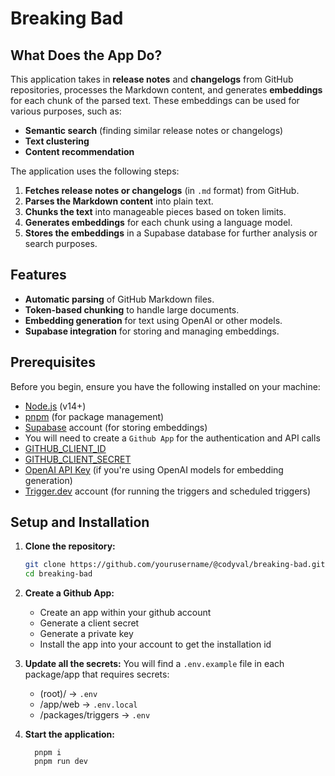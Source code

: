 # Breaking Bad

## What Does the App Do?

This application takes in **release notes** and **changelogs** from GitHub repositories, processes the Markdown content, and generates **embeddings** for each chunk of the parsed text. These embeddings can be used for various purposes, such as:

- **Semantic search** (finding similar release notes or changelogs)
- **Text clustering**
- **Content recommendation**

The application uses the following steps:

1. **Fetches release notes or changelogs** (in `.md` format) from GitHub.
2. **Parses the Markdown content** into plain text.
3. **Chunks the text** into manageable pieces based on token limits.
4. **Generates embeddings** for each chunk using a language model.
5. **Stores the embeddings** in a Supabase database for further analysis or search purposes.

## Features

- **Automatic parsing** of GitHub Markdown files.
- **Token-based chunking** to handle large documents.
- **Embedding generation** for text using OpenAI or other models.
- **Supabase integration** for storing and managing embeddings.

## Prerequisites

Before you begin, ensure you have the following installed on your machine:

- [Node.js](https://nodejs.org/) (v14+)
- [pnpm](https://pnpm.io/) (for package management)
- [Supabase](https://supabase.io/) account (for storing embeddings)
- You will need to create a `Github App` for the authentication and API calls
- [GITHUB_CLIENT_ID](https://github.com)
- [GITHUB_CLIENT_SECRET](https://github.com)
- [OpenAI API Key](https://beta.openai.com/signup/) (if you're using OpenAI models for embedding generation)
- [Trigger.dev](https://trigger.dev/docs/introduction) account (for running the triggers and scheduled triggers)

## Setup and Installation

1. **Clone the repository:**

   ```bash
   git clone https://github.com/yourusername/@codyval/breaking-bad.git
   cd breaking-bad
   ```

2. **Create a Github App:**

   - Create an app within your github account
   - Generate a client secret
   - Generate a private key
   - Install the app into your account to get the installation id

3. **Update all the secrets:**
   You will find a `.env.example` file in each package/app that requires secrets:

   - (root)/ -> `.env`
   - /app/web -> `.env.local`
   - /packages/triggers -> `.env`

4. **Start the application:**

   ```
     pnpm i
     pnpm run dev
   ```
